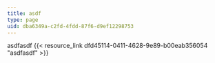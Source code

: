 ```yaml
---
title: asdf
type: page
uid: dba6349a-c2fd-4fdd-87f6-d9ef12298753
---
```

asdfasdf {{< resource_link dfd45114-0411-4628-9e89-b00eab356054 "asdfasdf" >}}